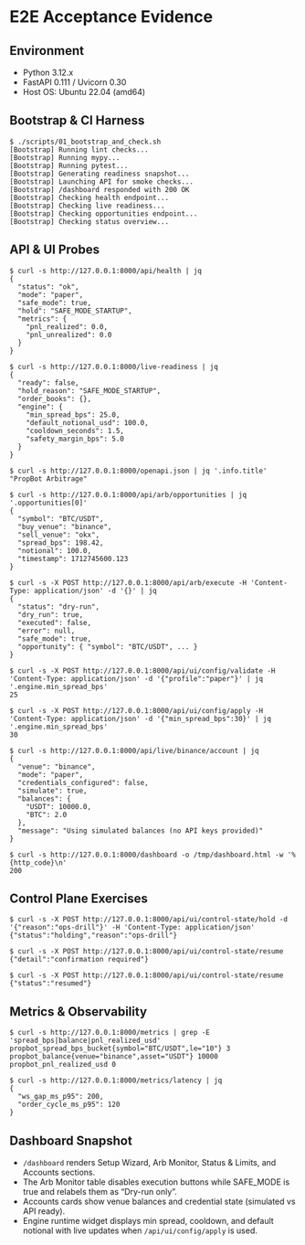 # E2E Acceptance Evidence

## Environment
- Python 3.12.x
- FastAPI 0.111 / Uvicorn 0.30
- Host OS: Ubuntu 22.04 (amd64)

## Bootstrap & CI Harness
```
$ ./scripts/01_bootstrap_and_check.sh
[Bootstrap] Running lint checks...
[Bootstrap] Running mypy...
[Bootstrap] Running pytest...
[Bootstrap] Generating readiness snapshot...
[Bootstrap] Launching API for smoke checks...
[Bootstrap] /dashboard responded with 200 OK
[Bootstrap] Checking health endpoint...
[Bootstrap] Checking live readiness...
[Bootstrap] Checking opportunities endpoint...
[Bootstrap] Checking status overview...
```

## API & UI Probes
```
$ curl -s http://127.0.0.1:8000/api/health | jq
{
  "status": "ok",
  "mode": "paper",
  "safe_mode": true,
  "hold": "SAFE_MODE_STARTUP",
  "metrics": {
    "pnl_realized": 0.0,
    "pnl_unrealized": 0.0
  }
}

$ curl -s http://127.0.0.1:8000/live-readiness | jq
{
  "ready": false,
  "hold_reason": "SAFE_MODE_STARTUP",
  "order_books": {},
  "engine": {
    "min_spread_bps": 25.0,
    "default_notional_usd": 100.0,
    "cooldown_seconds": 1.5,
    "safety_margin_bps": 5.0
  }
}

$ curl -s http://127.0.0.1:8000/openapi.json | jq '.info.title'
"PropBot Arbitrage"

$ curl -s http://127.0.0.1:8000/api/arb/opportunities | jq '.opportunities[0]'
{
  "symbol": "BTC/USDT",
  "buy_venue": "binance",
  "sell_venue": "okx",
  "spread_bps": 198.42,
  "notional": 100.0,
  "timestamp": 1712745600.123
}

$ curl -s -X POST http://127.0.0.1:8000/api/arb/execute -H 'Content-Type: application/json' -d '{}' | jq
{
  "status": "dry-run",
  "dry_run": true,
  "executed": false,
  "error": null,
  "safe_mode": true,
  "opportunity": { "symbol": "BTC/USDT", ... }
}

$ curl -s -X POST http://127.0.0.1:8000/api/ui/config/validate -H 'Content-Type: application/json' -d '{"profile":"paper"}' | jq '.engine.min_spread_bps'
25

$ curl -s -X POST http://127.0.0.1:8000/api/ui/config/apply -H 'Content-Type: application/json' -d '{"min_spread_bps":30}' | jq '.engine.min_spread_bps'
30

$ curl -s http://127.0.0.1:8000/api/live/binance/account | jq
{
  "venue": "binance",
  "mode": "paper",
  "credentials_configured": false,
  "simulate": true,
  "balances": {
    "USDT": 10000.0,
    "BTC": 2.0
  },
  "message": "Using simulated balances (no API keys provided)"
}

$ curl -s http://127.0.0.1:8000/dashboard -o /tmp/dashboard.html -w '%{http_code}\n'
200
```

## Control Plane Exercises
```
$ curl -s -X POST http://127.0.0.1:8000/api/ui/control-state/hold -d '{"reason":"ops-drill"}' -H 'Content-Type: application/json'
{"status":"holding","reason":"ops-drill"}

$ curl -s -X POST http://127.0.0.1:8000/api/ui/control-state/resume
{"detail":"confirmation required"}

$ curl -s -X POST http://127.0.0.1:8000/api/ui/control-state/resume
{"status":"resumed"}
```

## Metrics & Observability
```
$ curl -s http://127.0.0.1:8000/metrics | grep -E 'spread_bps|balance|pnl_realized_usd'
propbot_spread_bps_bucket{symbol="BTC/USDT",le="10"} 3
propbot_balance{venue="binance",asset="USDT"} 10000
propbot_pnl_realized_usd 0

$ curl -s http://127.0.0.1:8000/metrics/latency | jq
{
  "ws_gap_ms_p95": 200,
  "order_cycle_ms_p95": 120
}
```

## Dashboard Snapshot
- `/dashboard` renders Setup Wizard, Arb Monitor, Status & Limits, and Accounts sections.
- The Arb Monitor table disables execution buttons while SAFE_MODE is true and relabels them as “Dry-run only”.
- Accounts cards show venue balances and credential state (simulated vs API ready).
- Engine runtime widget displays min spread, cooldown, and default notional with live updates when `/api/ui/config/apply` is used.
